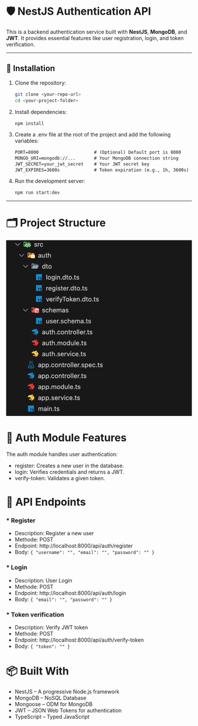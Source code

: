 # 🛡️ NestJS Authentication API

This is a backend authentication service built with **NestJS**, **MongoDB**, and **JWT**. It provides essential features like user registration, login, and token verification.

---

## 🚀 Installation

1. Clone the repository:

   ```bash
   git clone <your-repo-url>
   cd <your-project-folder>

   ```

2. Install dependencies:

   ```bash
   npm install

   ```

3. Create a .env file at the root of the project and add the following variables:

   ```env
   PORT=8000                     # (Optional) Default port is 8000
   MONGO_URI=mongodb://...       # Your MongoDB connection string
   JWT_SECRET=your_jwt_secret    # Your JWT secret key
   JWT_EXPIRES=3600s             # Token expiration (e.g., 1h, 3600s)

   ```

4. Run the development server:

   ```bash
   npm run start:dev
   ```

---

# 🗂️ Project Structure

![Our project structure](/public/images/readme.png)

# 🔐 Auth Module Features

The auth module handles user authentication:
+ register: Creates a new user in the database.
+ login: Verifies credentials and returns a JWT.
+ verify-token: Validates a given token.

# 🔌 API Endpoints

### * Register
+ Description: Register a new user
+ Methode: POST
+ Endpoint: http://localhost:8000/api/auth/register
+ Body: 	`{ "username": "", "email": "", "password": "" }`

### * Login
+ Description: User Login
+ Methode: POST
+ Endpoint: http://localhost:8000/api/auth/login
+ Body: 	`{ "email": "", "password": "" }	`

### * Token verification
+ Description: Verify JWT token
+ Methode: POST
+ Endpoint: http://localhost:8000/api/auth/verify-token
+ Body: 	`{ "token": "" }`

# 📦 Built With

+ NestJS – A progressive Node.js framework
+ MongoDB – NoSQL Database
+ Mongoose – ODM for MongoDB
+ JWT – JSON Web Tokens for authentication
+ TypeScript – Typed JavaScript